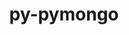 ---
title: "py-pymongo"
layout: cache
categories: [package, develop]
meta: {"versions": ["3.12.1"], "compilers": ["gcc@=11.4.0", "gcc@=9.4.0", "oneapi@=2023.2.0", "oneapi@=2024.0.0"], "oss": ["ubuntu20.04", "ubuntu22.04"], "platforms": ["linux"], "targets": ["aarch64", "neoverse_v1", "neoverse_v2", "ppc64le", "x86_64_v3"], "stacks": ["e4s", "e4s-aarch64", "e4s-neoverse-v2", "e4s-neoverse_v1", "e4s-oneapi", "e4s-power", "root"], "num_specs": 13, "num_specs_by_stack": {"root": 13, "e4s-neoverse_v1": 2, "e4s-power": 3, "e4s": 2, "e4s-oneapi": 3, "e4s-aarch64": 1, "e4s-neoverse-v2": 2}}
spec_details: [{"hash": "6xosju6wquclb2p7z6p67m6773nmu2io", "compiler": "gcc@=11.4.0", "versions": ["3.12.1"], "os": "ubuntu20.04", "platform": "linux", "target": "neoverse_v1", "variants": ["build_system=python_pip"], "stacks": ["root", "e4s-neoverse_v1"], "size": "-", "tarball": "https://binaries.spack.io/develop/build_cache/linux-ubuntu20.04-neoverse_v1/gcc-11.4.0/py-pymongo-3.12.1/linux-ubuntu20.04-neoverse_v1-gcc-11.4.0-py-pymongo-3.12.1-6xosju6wquclb2p7z6p67m6773nmu2io.spack"}, {"hash": "grpyefanltk7hfp63msvravkpgacr7bp", "compiler": "gcc@=11.4.0", "versions": ["3.12.1"], "os": "ubuntu20.04", "platform": "linux", "target": "neoverse_v1", "variants": ["build_system=python_pip"], "stacks": ["root", "e4s-neoverse_v1"], "size": "-", "tarball": "https://binaries.spack.io/develop/build_cache/linux-ubuntu20.04-neoverse_v1/gcc-11.4.0/py-pymongo-3.12.1/linux-ubuntu20.04-neoverse_v1-gcc-11.4.0-py-pymongo-3.12.1-grpyefanltk7hfp63msvravkpgacr7bp.spack"}, {"hash": "ehxbukehjo3cwmmuwymgqmd2lrzdhksg", "compiler": "gcc@=9.4.0", "versions": ["3.12.1"], "os": "ubuntu20.04", "platform": "linux", "target": "ppc64le", "variants": ["build_system=python_pip"], "stacks": ["e4s-power", "root"], "size": "-", "tarball": "https://binaries.spack.io/develop/build_cache/linux-ubuntu20.04-ppc64le/gcc-9.4.0/py-pymongo-3.12.1/linux-ubuntu20.04-ppc64le-gcc-9.4.0-py-pymongo-3.12.1-ehxbukehjo3cwmmuwymgqmd2lrzdhksg.spack"}, {"hash": "4uevcpo74nnqngar7y557qzdu2yfu3ql", "compiler": "gcc@=9.4.0", "versions": ["3.12.1"], "os": "ubuntu20.04", "platform": "linux", "target": "ppc64le", "variants": ["build_system=python_pip"], "stacks": ["e4s-power", "root"], "size": "-", "tarball": "https://binaries.spack.io/develop/build_cache/linux-ubuntu20.04-ppc64le/gcc-9.4.0/py-pymongo-3.12.1/linux-ubuntu20.04-ppc64le-gcc-9.4.0-py-pymongo-3.12.1-4uevcpo74nnqngar7y557qzdu2yfu3ql.spack"}, {"hash": "72o6oh6eoerq4qewjnapyo4gqnvdus22", "compiler": "gcc@=9.4.0", "versions": ["3.12.1"], "os": "ubuntu20.04", "platform": "linux", "target": "ppc64le", "variants": ["build_system=python_pip"], "stacks": ["e4s-power", "root"], "size": "-", "tarball": "https://binaries.spack.io/develop/build_cache/linux-ubuntu20.04-ppc64le/gcc-9.4.0/py-pymongo-3.12.1/linux-ubuntu20.04-ppc64le-gcc-9.4.0-py-pymongo-3.12.1-72o6oh6eoerq4qewjnapyo4gqnvdus22.spack"}, {"hash": "mvtkpzx4boxj5htjadnfkexsybc7z2kb", "compiler": "gcc@=11.4.0", "versions": ["3.12.1"], "os": "ubuntu20.04", "platform": "linux", "target": "x86_64_v3", "variants": ["build_system=python_pip"], "stacks": ["root", "e4s"], "size": "-", "tarball": "https://binaries.spack.io/develop/build_cache/linux-ubuntu20.04-x86_64_v3/gcc-11.4.0/py-pymongo-3.12.1/linux-ubuntu20.04-x86_64_v3-gcc-11.4.0-py-pymongo-3.12.1-mvtkpzx4boxj5htjadnfkexsybc7z2kb.spack"}, {"hash": "2nufcawrwstadb2et7lmstz5qmea6pou", "compiler": "gcc@=11.4.0", "versions": ["3.12.1"], "os": "ubuntu20.04", "platform": "linux", "target": "x86_64_v3", "variants": ["build_system=python_pip"], "stacks": ["root", "e4s"], "size": "-", "tarball": "https://binaries.spack.io/develop/build_cache/linux-ubuntu20.04-x86_64_v3/gcc-11.4.0/py-pymongo-3.12.1/linux-ubuntu20.04-x86_64_v3-gcc-11.4.0-py-pymongo-3.12.1-2nufcawrwstadb2et7lmstz5qmea6pou.spack"}, {"hash": "vvlbxxpvaxhhgxymucztbdzxopla42xq", "compiler": "oneapi@=2023.2.0", "versions": ["3.12.1"], "os": "ubuntu20.04", "platform": "linux", "target": "x86_64_v3", "variants": ["build_system=python_pip"], "stacks": ["root", "e4s-oneapi"], "size": "-", "tarball": "https://binaries.spack.io/develop/build_cache/linux-ubuntu20.04-x86_64_v3/oneapi-2023.2.0/py-pymongo-3.12.1/linux-ubuntu20.04-x86_64_v3-oneapi-2023.2.0-py-pymongo-3.12.1-vvlbxxpvaxhhgxymucztbdzxopla42xq.spack"}, {"hash": "nq6eulpb56gdx6rrwqlqm5poshcd74i6", "compiler": "gcc@=11.4.0", "versions": ["3.12.1"], "os": "ubuntu22.04", "platform": "linux", "target": "aarch64", "variants": ["build_system=python_pip"], "stacks": ["root", "e4s-aarch64"], "size": "-", "tarball": "https://binaries.spack.io/develop/build_cache/linux-ubuntu22.04-aarch64/gcc-11.4.0/py-pymongo-3.12.1/linux-ubuntu22.04-aarch64-gcc-11.4.0-py-pymongo-3.12.1-nq6eulpb56gdx6rrwqlqm5poshcd74i6.spack"}, {"hash": "mmaqpbbzktlgidrzpeblgxfvlcgigitq", "compiler": "gcc@=11.4.0", "versions": ["3.12.1"], "os": "ubuntu22.04", "platform": "linux", "target": "neoverse_v2", "variants": ["build_system=python_pip"], "stacks": ["root", "e4s-neoverse-v2"], "size": "-", "tarball": "https://binaries.spack.io/develop/build_cache/linux-ubuntu22.04-neoverse_v2/gcc-11.4.0/py-pymongo-3.12.1/linux-ubuntu22.04-neoverse_v2-gcc-11.4.0-py-pymongo-3.12.1-mmaqpbbzktlgidrzpeblgxfvlcgigitq.spack"}, {"hash": "xjve6jd6ceds4xjc3p4wp6vnxzopw25x", "compiler": "gcc@=11.4.0", "versions": ["3.12.1"], "os": "ubuntu22.04", "platform": "linux", "target": "neoverse_v2", "variants": ["build_system=python_pip"], "stacks": ["root", "e4s-neoverse-v2"], "size": "-", "tarball": "https://binaries.spack.io/develop/build_cache/linux-ubuntu22.04-neoverse_v2/gcc-11.4.0/py-pymongo-3.12.1/linux-ubuntu22.04-neoverse_v2-gcc-11.4.0-py-pymongo-3.12.1-xjve6jd6ceds4xjc3p4wp6vnxzopw25x.spack"}, {"hash": "c5wa5lzzkwor7u6fy7mtyptpc3uyh2is", "compiler": "oneapi@=2024.0.0", "versions": ["3.12.1"], "os": "ubuntu22.04", "platform": "linux", "target": "x86_64_v3", "variants": ["build_system=python_pip"], "stacks": ["root", "e4s-oneapi"], "size": "-", "tarball": "https://binaries.spack.io/develop/build_cache/linux-ubuntu22.04-x86_64_v3/oneapi-2024.0.0/py-pymongo-3.12.1/linux-ubuntu22.04-x86_64_v3-oneapi-2024.0.0-py-pymongo-3.12.1-c5wa5lzzkwor7u6fy7mtyptpc3uyh2is.spack"}, {"hash": "eoqkqabolk33ih334euhwrlpzybknabp", "compiler": "oneapi@=2024.0.0", "versions": ["3.12.1"], "os": "ubuntu22.04", "platform": "linux", "target": "x86_64_v3", "variants": ["build_system=python_pip"], "stacks": ["root", "e4s-oneapi"], "size": "-", "tarball": "https://binaries.spack.io/develop/build_cache/linux-ubuntu22.04-x86_64_v3/oneapi-2024.0.0/py-pymongo-3.12.1/linux-ubuntu22.04-x86_64_v3-oneapi-2024.0.0-py-pymongo-3.12.1-eoqkqabolk33ih334euhwrlpzybknabp.spack"}]
---